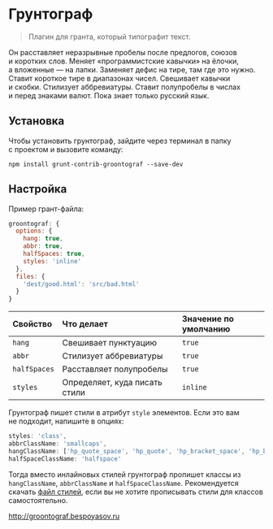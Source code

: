 # Грунтограф

> Плагин для гранта, который типографит текст.

Он расставляет неразрывные пробелы после предлогов, союзов и коротких слов. Меняет «программистские кавычки» на ёлочки, а вложенные — на лапки. Заменяет дефис на тире, там где это нужно. Ставит короткое тире в диапазонах чисел. Cвешивает кавычки и скобки. Стилизует аббревиатуры. Ставит полупробелы в числах и перед знаками валют. Пока знает только русский язык.

## Установка

Чтобы установить грунтограф, зайдите через терминал в папку с проектом и вызовите команду:

```shell
npm install grunt-contrib-groontograf --save-dev
```

## Настройка

Пример грант-файла: 

```js
groontograf: {
  options: {
    hang: true,
    abbr: true,
    halfSpaces: true,
    styles: 'inline'
  },
  files: {
    'dest/good.html': 'src/bad.html'
  }
}
```

| Свойство | Что делает | Значение по умолчанию |
|:---------|:-----------|:----------------------|
| `hang` | Свешивает пунктуацию | `true` |
| `abbr` | Стилизует аббревиатуры | `true` |
| `halfSpaces` | Расставляет полупробелы | `true` |
| `styles` | Определяет, куда писать стили | `inline` |

Грунтограф пишет стили в атрибут `style` элементов. Если это вам не подходит, напишите в опциях:

```js
styles: 'class',
abbrClassName: 'smallcaps',
hangClassName: ['hp_quote_space', 'hp_quote', 'hp_bracket_space', 'hp_bracket'],
halfSpaceClassName: 'halfspace'
```

Тогда вместо инлайновых стилей грунтограф пропишет классы из `hangClassName`, `abbrClassName` и `halfSpaceClassName`. Рекомендуется скачать [файл стилей](https://github.com/bespoyasov/groontograf/blob/master/product/groontograf.css), если вы не хотите прописывать стили для классов самостоятельно.

http://groontograf.bespoyasov.ru
